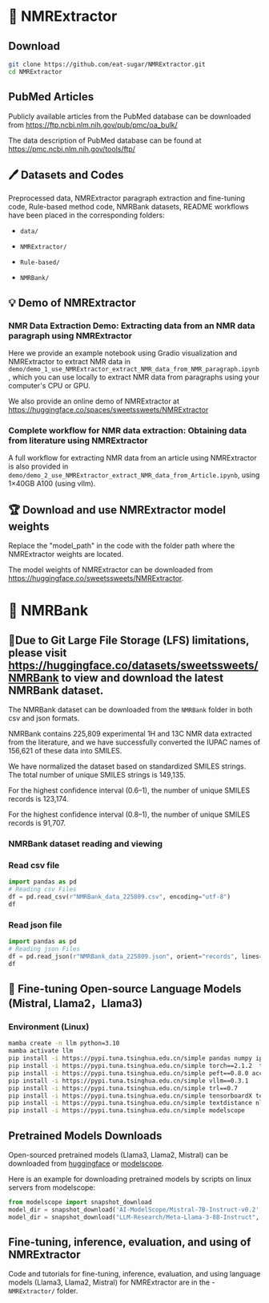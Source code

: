 # 🔔 NMRExtractor

## Download
```bash
git clone https://github.com/eat-sugar/NMRExtractor.git
cd NMRExtractor
```
## PubMed Articles
Publicly available articles from the PubMed database can be downloaded from https://ftp.ncbi.nlm.nih.gov/pub/pmc/oa_bulk/

The data description of PubMed database can be found at https://pmc.ncbi.nlm.nih.gov/tools/ftp/

## 🖊 Datasets and Codes

Preprocessed data, NMRExtractor paragraph extraction and fine-tuning code, Rule-based method code, NMRBank datasets, README workflows have been placed in the corresponding folders:

- ```data/```

- ```NMRExtractor/```

- ```Rule-based/```

- ```NMRBank/```


## 💡 Demo of NMRExtractor

### NMR Data Extraction Demo: Extracting data from an NMR data paragraph using NMRExtractor
Here we provide an example notebook using Gradio visualization and NMRExtractor to extract NMR data in ```demo/demo_1_use_NMRExtractor_extract_NMR_data_from_NMR_paragraph.ipynb```, which you can use locally to extract NMR data from paragraphs using your computer's CPU or GPU.

We also provide an online demo of NMRExtractor at https://huggingface.co/spaces/sweetssweets/NMRExtractor

### Complete workflow for NMR data extraction: Obtaining data from literature using NMRExtractor
A full workflow for extracting NMR data from an article using NMRExtractor is also provided in ```demo/demo_2_use_NMRExtractor_extract_NMR_data_from_Article.ipynb```, using 1×40GB A100 (using vllm).


## 🏆 Download and use NMRExtractor model weights

Replace the "model_path" in the code with the folder path where the NMRExtractor weights are located.

The model weights of NMRExtractor can be downloaded from 
https://huggingface.co/sweetssweets/NMRExtractor. 

# 🔔 NMRBank

## 🔔Due to Git Large File Storage (LFS) limitations, please visit https://huggingface.co/datasets/sweetssweets/NMRBank to view and download the latest NMRBank dataset.

The NMRBank dataset can be downloaded from the ```NMRBank``` folder in both csv and json formats.

NMRBank contains 225,809 experimental 1H and 13C NMR data extracted from the literature, and we have successfully converted the IUPAC names of 156,621 of these data into SMILES.

We have normalized the dataset based on standardized SMILES strings. The total number of unique SMILES strings is 149,135.

For the highest confidence interval (0.6–1), the number of unique SMILES records is 123,174.

For the highest confidence interval (0.8–1), the number of unique SMILES records is 91,707.
### NMRBank dataset reading and viewing

### Read csv file
```python
import pandas as pd
# Reading csv Files
df = pd.read_csv(r"NMRBank_data_225809.csv", encoding="utf-8")
df
```

### Read json file
```python
import pandas as pd
# Reading json Files
df = pd.read_json(r"NMRBank_data_225809.json", orient="records", lines=True)
df
```

## 📀 Fine-tuning Open-source Language Models (Mistral, Llama2，Llama3) 

### Environment (Linux)
```bash
mamba create -n llm python=3.10
mamba activate llm 
pip install -i https://pypi.tuna.tsinghua.edu.cn/simple pandas numpy ipywidgets tqdm
pip install -i https://pypi.tuna.tsinghua.edu.cn/simple torch==2.1.2  transformers==4.38.2 datasets tiktoken wandb==0.11 openpyxl
pip install -i https://pypi.tuna.tsinghua.edu.cn/simple peft==0.8.0 accelerate bitsandbytes safetensors jsonlines
pip install -i https://pypi.tuna.tsinghua.edu.cn/simple vllm==0.3.1
pip install -i https://pypi.tuna.tsinghua.edu.cn/simple trl==0.7
pip install -i https://pypi.tuna.tsinghua.edu.cn/simple tensorboardX tensorboard
pip install -i https://pypi.tuna.tsinghua.edu.cn/simple textdistance nltk matplotlib seaborn seqeval
pip install -i https://pypi.tuna.tsinghua.edu.cn/simple modelscope
```

## Pretrained Models Downloads

Open-sourced pretrained models (Llama3, Llama2, Mistral) can be downloaded from [huggingface](https://huggingface.co/models) or [modelscope](https://www.modelscope.cn/models).

Here is an example for downloading pretrained models by scripts on linux servers from modelscope:
```python
from modelscope import snapshot_download
model_dir = snapshot_download('AI-ModelScope/Mistral-7B-Instruct-v0.2', revision='master', cache_dir='/home/pretrained_models')
model_dir = snapshot_download("LLM-Research/Meta-Llama-3-8B-Instruct", revision='master', cache_dir='/home/pretrained_models')
```

## Fine-tuning, inference, evaluation, and using of NMRExtractor

Code and tutorials for fine-tuning, inference, evaluation, and using language models (Llama3, Llama2, Mistral) for NMRExtractor are in the - ```NMRExtractor/``` folder.
